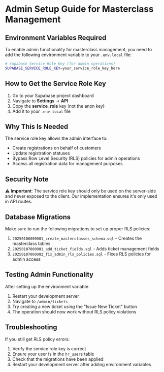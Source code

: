 # Admin Setup Guide for Masterclass Management

## Environment Variables Required

To enable admin functionality for masterclass management, you need to add the following environment variable to your `.env.local` file:

```bash
# Supabase Service Role Key (for admin operations)
SUPABASE_SERVICE_ROLE_KEY=your_service_role_key_here
```

## How to Get the Service Role Key

1. Go to your Supabase project dashboard
2. Navigate to **Settings** → **API**
3. Copy the **service_role** key (not the anon key)
4. Add it to your `.env.local` file

## Why This Is Needed

The service role key allows the admin interface to:
- Create registrations on behalf of customers
- Update registration statuses
- Bypass Row Level Security (RLS) policies for admin operations
- Access all registration data for management purposes

## Security Note

⚠️ **Important**: The service role key should only be used on the server-side and never exposed to the client. Our implementation ensures it's only used in API routes.

## Database Migrations

Make sure to run the following migrations to set up proper RLS policies:

1. `20250106000001_create_masterclasses_schema.sql` - Creates the masterclass tables
2. `20250107000001_add_ticket_fields.sql` - Adds ticket management fields
3. `20250107000002_fix_admin_rls_policies.sql` - Fixes RLS policies for admin access

## Testing Admin Functionality

After setting up the environment variable:

1. Restart your development server
2. Navigate to `/admin/tickets`
3. Try creating a new ticket using the "Issue New Ticket" button
4. The operation should now work without RLS policy violations

## Troubleshooting

If you still get RLS policy errors:

1. Verify the service role key is correct
2. Ensure your user is in the `hr_users` table
3. Check that the migrations have been applied
4. Restart your development server after adding environment variables